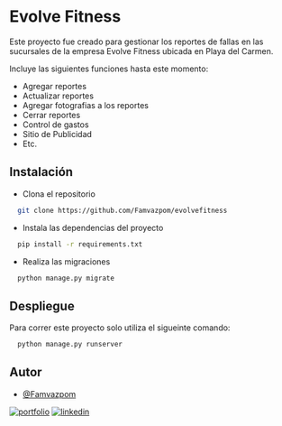 
# Evolve Fitness

Este proyecto fue creado para gestionar los reportes de fallas en las sucursales de la empresa Evolve Fitness ubicada en Playa del Carmen.

Incluye las siguientes funciones hasta este momento:

* Agregar reportes
* Actualizar reportes
* Agregar fotografias a los reportes
* Cerrar reportes
* Control de gastos
* Sitio de Publicidad
* Etc.
 


## Instalación

* Clona el repositorio
```bash
  git clone https://github.com/Famvazpom/evolvefitness
```
* Instala las dependencias del proyecto

```bash
  pip install -r requirements.txt
```
* Realiza las migraciones
```bash
  python manage.py migrate
```
    
## Despliegue

Para correr este proyecto solo utiliza el sigueinte comando:

```bash
  python manage.py runserver
```


## Autor

- [@Famvazpom](https://www.github.com/Famvazpom)

[![portfolio](https://img.shields.io/badge/my_portfolio-000?style=for-the-badge&logo=ko-fi&logoColor=white)](https://famvazpom.tech/)
[![linkedin](https://img.shields.io/badge/linkedin-0A66C2?style=for-the-badge&logo=linkedin&logoColor=white)](https://www.linkedin.com/in/famvazpom)


